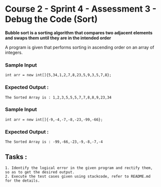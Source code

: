 # Course 2 - Sprint 4 - Assessment 3 - Debug the Code (Sort)

**Bubble sort is a sorting algorithm that compares two adjacent elements and swaps them until they are in the intended order**

A program is given that performs sorting in ascending order on an array of integers.

### Sample Input
    
    int arr = new int[]{5,34,1,2,7,8,23,5,9,3,5,7,8};
    
### Expected Output : 
    
    The Sorted Array is : 1,2,3,5,5,5,7,7,8,8,9,23,34

### Sample Input

    int arr = new int[]{-9,-4,-7,-8,-23,-99,-66};

### Expected Output :

    The Sorted Array is : -99,-66,-23,-9,-8,-7,-4

## Tasks :

    1. Identify the logical error in the given program and rectify them, so as to get the desired output.
    2. Execute the test cases given using stackcode, refer to README.md for the details.


